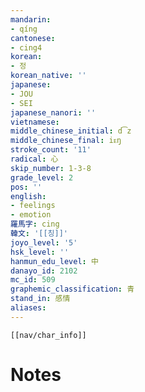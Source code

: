 ```yaml
---
mandarin:
- qíng
cantonese:
- cing4
korean:
- 정
korean_native: ''
japanese:
- JOU
- SEI
japanese_nanori: ''
vietnamese:
middle_chinese_initial: d͡z
middle_chinese_final: iᴇŋ
stroke_count: '11'
radical: 心
skip_number: 1-3-8
grade_level: 2
pos: ''
english:
- feelings
- emotion
羅馬字: cing
韓文: '[[칭]]'
joyo_level: '5'
hsk_level: ''
hanmun_edu_level: 中
danayo_id: 2102
mc_id: 509
graphemic_classification: 青
stand_in: 感情
aliases:
---
```

```meta-bind-embed
[[nav/char_info]]
```

# Notes

